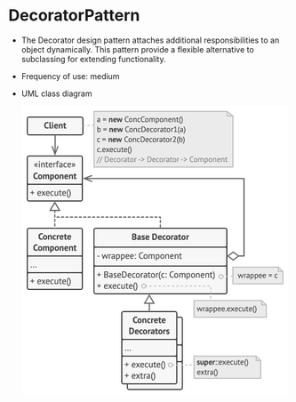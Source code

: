 # DecoratorPattern

- The Decorator design pattern attaches additional responsibilities to an object dynamically. This pattern provide a flexible alternative to subclassing for extending functionality.

- Frequency of use: medium

- UML class diagram

    ![UML class diagram](/.assets/decoratorPattern.png "Composite Pattern")
